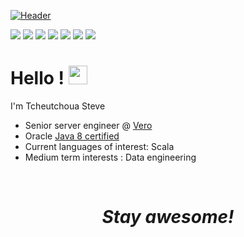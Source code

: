 [![Header](https://pbs.twimg.com/profile_banners/984843402/1598550082/1080x360 "Header")](https://pbs.twimg.com/profile_banners/984843402/1598550082/1080x360)

[<img src="https://img.shields.io/badge/twitter-%231DA1F2.svg?&style=for-the-badge&logo=twitter&logoColor=white" />](https://twitter.com/Tcsalist) [<img src="https://img.shields.io/badge/medium-%2312100E.svg?&style=for-the-badge&logo=medium&logoColor=white" />](https://medium.com/@tcheutchouasteve)  [<img src="https://img.shields.io/badge/linkedin-%230077B5.svg?&style=for-the-badge&logo=linkedin&logoColor=white" />](https://www.linkedin.com/in/tcheutchoua-steve-1bb0a2a0/) [<img src = "https://img.shields.io/badge/vero-%23E4405F.svg?&style=for-the-badge&logo=vero&logoColor=green">](https://www.vero.co/tsteve) [<img src="https://img.shields.io/badge/quora-%231DA1F2.svg?&style=for-the-badge&logo=quora&logoColor=white" />](https://www.quora.com/profile/Tcheutchoua-Steve) [<img src="https://img.shields.io/badge/goodreads-%231DA1F2.svg?&style=for-the-badge&logo=goodreads&logoColor=white" />](https://www.goodreads.com/user/show/111447733-tcheutchoua-steve) [<img src="https://img.shields.io/badge/stack%20overflow-FE7A16?logo=stack-overflow&logoColor=white&style=for-the-badge" />](https://stackoverflow.com/users/4177271/tcheutchoua-steve)

# Hello ! <img src="https://raw.githubusercontent.com/MartinHeinz/MartinHeinz/master/wave.gif" width="30px">
I'm Tcheutchoua Steve
- Senior server engineer @ [Vero](https://vero.co/)
- Oracle [Java 8 certified](https://www.youracclaim.com/badges/79d6345a-10e1-4579-b530-98673a778eee/public_url) 
- Current languages of interest: Scala
- Medium term interests : Data engineering 

<br>
<h1 align='center'><i>Stay awesome!</i></h1>

